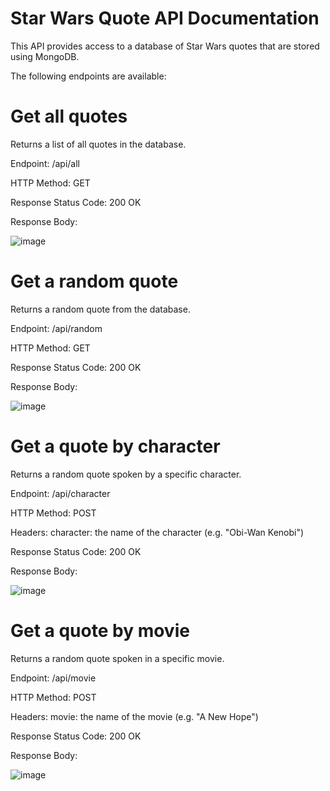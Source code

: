 # Star Wars Quote API Documentation
This API provides access to a database of Star Wars quotes that are stored using MongoDB. 

The following endpoints are available:

# Get all quotes
Returns a list of all quotes in the database.

Endpoint: /api/all

HTTP Method: GET

Response
Status Code: 200 OK

Response Body:

![image](https://user-images.githubusercontent.com/114260075/225430098-431b34be-3a78-4c83-a8ac-31db19abeac9.png)

# Get a random quote
Returns a random quote from the database.

Endpoint: /api/random

HTTP Method: GET

Response
Status Code: 200 OK

Response Body:

![image](https://user-images.githubusercontent.com/114260075/225430263-5ce8c407-dcf2-443c-b6ab-b01669b5e9bd.png)

# Get a quote by character
Returns a random quote spoken by a specific character.

Endpoint: /api/character

HTTP Method: POST

Headers:  character: the name of the character (e.g. "Obi-Wan Kenobi")

Response Status Code: 200 OK

Response Body:

![image](https://user-images.githubusercontent.com/114260075/225430453-04bbc5c0-1ad4-413f-ac89-16ec8a25e98d.png)

# Get a quote by movie
Returns a random quote spoken in a specific movie.

Endpoint: /api/movie

HTTP Method: POST

Headers:  movie: the name of the movie (e.g. "A New Hope")

Response Status Code: 200 OK

Response Body:

![image](https://user-images.githubusercontent.com/114260075/225430591-5bfa9a11-c07e-482c-a2d6-9102db713700.png)

